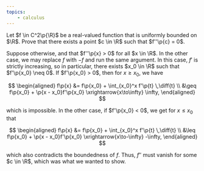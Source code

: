 ```yaml
---
topics:
    - calculus
---
```


<problem>

Let $f \in C^2\p{\R}$ be a real-valued function that is uniformly bounded on $\R$. Prove that there exists a point $c \in \R$ such that $f''\p{c} = 0$.

</problem>

<solution>

Suppose otherwise, and that $f''\p{x} > 0$ for all $x \in \R$. In the other case, we may replace $f$ with $-f$ and run the same argument. In this case, $f'$ is strictly increasing, so in particular, there exists $x_0 \in \R$ such that $f'\p{x_0} \neq 0$. If $f'\p{x_0} > 0$, then for $x \geq x_0$, we have

$$
\begin{aligned}
    f\p{x}
        &= f\p{x_0} + \int_{x_0}^x f'\p{t} \,\diff{t} \\
        &\geq f\p{x_0} + \p{x - x_0}f'\p{x_0}
            \xrightarrow{x\to\infty} \infty,
\end{aligned}
$$

which is impossible. In the other case, if $f'\p{x_0} < 0$, we get for $x \leq x_0$ that

$$
\begin{aligned}
    f\p{x}
        &= f\p{x_0} + \int_{x_0}^x f'\p{t} \,\diff{t} \\
        &\leq f\p{x_0} + \p{x - x_0}f'\p{x_0}
            \xrightarrow{x\to-\infty} -\infty,
\end{aligned}
$$

which also contradicts the boundedness of $f$. Thus, $f''$ must vanish for some $c \in \R$, which was what we wanted to show.

</solution>
